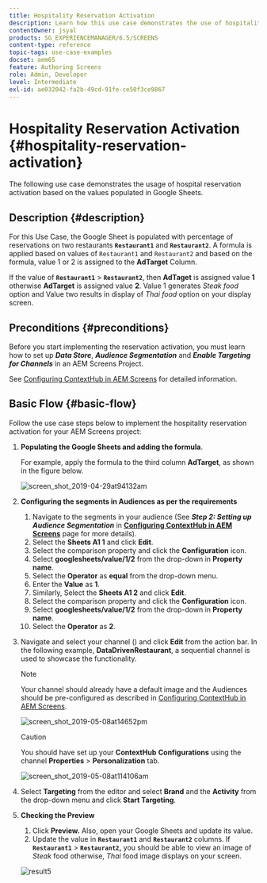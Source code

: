 ```yaml
---
title: Hospitality Reservation Activation
description: Learn how this use case demonstrates the use of hospitality reservation activation based on the values populated in Google Sheets.
contentOwner: jsyal
products: SG_EXPERIENCEMANAGER/6.5/SCREENS
content-type: reference
topic-tags: use-case-examples
docset: aem65
feature: Authoring Screens
role: Admin, Developer
level: Intermediate
exl-id: ae032042-fa2b-49cd-91fe-ce50f3ce9867
---
```

# Hospitality Reservation Activation {#hospitality-reservation-activation}

The following use case demonstrates the usage of hospital reservation activation based on the values populated in Google Sheets.

## Description {#description}

For this Use Case, the Google Sheet is populated with percentage of reservations on two restaurants **`Restaurant1`** and **`Restaurant2`**. A formula is applied based on values of `Restaurant1` and `Restaurant2` and based on the formula, value 1 or 2 is assigned to the **AdTarget** Column.

If the value of **`Restaurant1`** > **`Restaurant2`**, then **AdTaget** is assigned value **1** otherwise **AdTarget** is assigned value **2**. Value 1 generates *Steak food* option and Value two results in display of *Thai food* option on your display screen.

## Preconditions {#preconditions}

Before you start implementing the reservation activation, you must learn how to set up ***Data Store***, ***Audience Segmentation*** and ***Enable Targeting for Channels*** in an AEM Screens Project.

See [Configuring ContextHub in AEM Screens](configuring-context-hub.md) for detailed information.

## Basic Flow {#basic-flow}

Follow the use case steps below to implement the hospitality reservation activation for your AEM Screens project:

1. **Populating the Google Sheets and adding the formula**.

   For example, apply the formula to the third column **AdTarget**, as shown in the figure below.

   ![screen_shot_2019-04-29at94132am](assets/screen_shot_2019-04-29at94132am.png)

1. **Configuring the segments in Audiences as per the requirements**

    1. Navigate to the segments in your audience (See ***Step 2: Setting up Audience Segmentation*** in **[Configuring ContextHub in AEM Screens](configuring-context-hub.md)** page for more details).
    1. Select the **Sheets A1 1** and click **Edit**.
    1. Select the comparison property and click the **Configuration** icon.
    1. Select **googlesheets/value/1/2** from the drop-down in **Property name**.
    1. Select the **Operator** as **equal** from the drop-down menu.
    1. Enter the **Value** as **1**.
    1. Similarly, Select the **Sheets A1 2** and click **Edit**.
    1. Select the comparison property and click the **Configuration** icon.
    1. Select **googlesheets/value/1/2** from the drop-down in **Property name**.
    1. Select the **Operator** as **2**.

1. Navigate and select your channel () and click **Edit** from the action bar. In the following example, **DataDrivenRestaurant**, a sequential channel is used to showcase the functionality.

   >[!NOTE]
   >
   >Your channel should already have a default image and the Audiences should be pre-configured as described in [Configuring ContextHub in AEM Screens](configuring-context-hub.md).

   ![screen_shot_2019-05-08at14652pm](assets/screen_shot_2019-05-08at14652pm.png)

   >[!CAUTION]
   >
   >You should have set up your **ContextHub** **Configurations** using the channel **Properties** > **Personalization** tab.

   ![screen_shot_2019-05-08at114106am](assets/screen_shot_2019-05-08at114106am.png)

1. Select **Targeting** from the editor and select **Brand** and the **Activity** from the drop-down menu and click **Start Targeting**.
1. **Checking the Preview**

    1. Click **Preview.** Also, open your Google Sheets and update its value.
    1. Update the value in **`Restaurant1`** and **`Restaurant2`** columns. If **`Restaurant1`** > **`Restaurant2`,** you should be able to view an image of *Steak* food otherwise, *Thai* food image displays on your screen.

   ![result5](assets/result5.gif)
